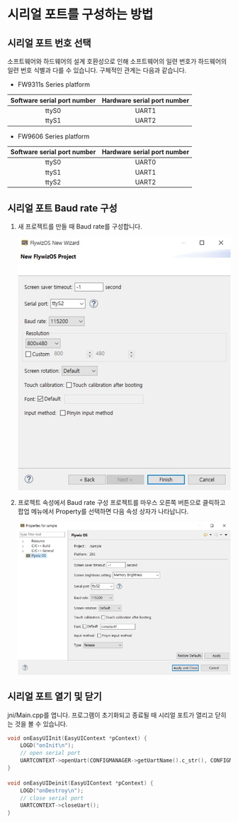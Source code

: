 # 시리얼 포트를 구성하는 방법
## 시리얼 포트 번호 선택
소프트웨어와 하드웨어의 설계 호환성으로 인해 소프트웨어의 일련 번호가 하드웨어의 일련 번호 식별과 다를 수 있습니다. 구체적인 관계는 다음과 같습니다.

* FW9311s Series platform

| Software serial port number | Hardware serial port number |
|:--------:|:-------:|
| ttyS0   | UART1  |
| ttyS1   | UART2  |

* FW9606 Series platform

| Software serial port number | Hardware serial port number |
|:--------:|:-------:|
| ttyS0   | UART0  |
| ttyS1   | UART1  |
| ttyS2   | UART2  |

## 시리얼 포트 Baud rate 구성
1. 새 프로젝트를 만들 때 Baud rate를 구성합니다.

   ![](images/730034409.jpg)

2. 프로젝트 속성에서 Baud rate 구성
   프로젝트를 마우스 오른쪽 버튼으로 클릭하고 팝업 메뉴에서 Property를 선택하면 다음 속성 상자가 나타납니다.

   ![](images/918330052.jpg)

## 시리얼 포트 열기 및 닫기
jni/Main.cpp를 엽니다. 프로그램이 초기화되고 종료될 때 시리얼 포트가 열리고 닫히는 것을 볼 수 있습니다.

```c++
void onEasyUIInit(EasyUIContext *pContext) {
    LOGD("onInit\n");
    // open serial port
    UARTCONTEXT->openUart(CONFIGMANAGER->getUartName().c_str(), CONFIGMANAGER->getUartBaudRate());
}

void onEasyUIDeinit(EasyUIContext *pContext) {
    LOGD("onDestroy\n");
    // close serial port
    UARTCONTEXT->closeUart();
}
```